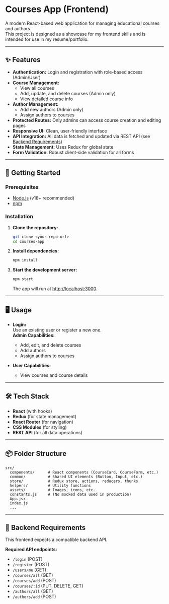 # Courses App (Frontend)

A modern React-based web application for managing educational courses and authors.  
This project is designed as a showcase for my frontend skills and is intended for use in my resume/portfolio.

---

## ✨ Features

- **Authentication:** Login and registration with role-based access (Admin/User)
- **Course Management:**  
  - View all courses  
  - Add, update, and delete courses (Admin only)
  - View detailed course info
- **Author Management:**  
  - Add new authors (Admin only)
  - Assign authors to courses
- **Protected Routes:** Only admins can access course creation and editing pages
- **Responsive UI:** Clean, user-friendly interface
- **API Integration:** All data is fetched and updated via REST API (see [Backend Requirements](#backend-requirements))
- **State Management:** Uses Redux for global state
- **Form Validation:** Robust client-side validation for all forms

---

## 🚀 Getting Started

### Prerequisites

- [Node.js](https://nodejs.org/) (v18+ recommended)
- [npm](https://www.npmjs.com/)

### Installation

1. **Clone the repository:**
   ```bash
   git clone <your-repo-url>
   cd courses-app
   ```

2. **Install dependencies:**
   ```bash
   npm install
   ```

3. **Start the development server:**
   ```bash
   npm start
   ```
   The app will run at [http://localhost:3000](http://localhost:3000).

---

## 🖥️ Usage

- **Login:**  
  Use an existing user or register a new one.  
 **Admin Capabilities:**  
  - Add, edit, and delete courses  
  - Add authors  
  - Assign authors to courses

- **User Capabilities:**  
  - View courses and course details

---

## 🛠️ Tech Stack

- **React** (with hooks)
- **Redux** (for state management)
- **React Router** (for navigation)
- **CSS Modules** (for styling)
- **REST API** (for all data operations)

---

## 📦 Folder Structure

```
src/
  components/      # React components (CourseCard, CourseForm, etc.)
  common/          # Shared UI elements (Button, Input, etc.)
  store/           # Redux store, actions, reducers, thunks
  helpers/         # Utility functions
  assets/          # Images, icons, etc.
  constants.js     # (No mocked data used in production)
  App.jsx
  index.js
  ...
```

---

## 🔗 Backend Requirements

This frontend expects a compatible backend API. 

**Required API endpoints:**
- `/login` (POST)
- `/register` (POST)
- `/users/me` (GET)
- `/courses/all` (GET)
- `/courses/add` (POST)
- `/courses/:id` (PUT, DELETE, GET)
- `/authors/all` (GET)
- `/authors/add` (POST)

